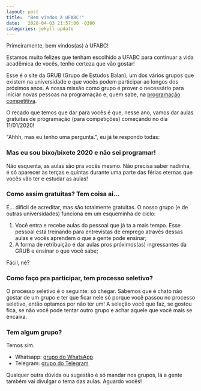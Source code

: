 ```yaml
---
layout: post
title:  "Bem vindos à UFABC!"
date:   2020-04-03 21:57:00 -0300
categories: jekyll update
---
```


Primeiramente, bem vindos(as) à UFABC! 

Estamos muito felizes que tenham escolhido a UFABC para continuar a vida acadêmica de vocês, tenho certeza que vão gostar!

Esse é o site da GRUB (Grupo de Estudos Balan), um dos vários grupos que existem na universidade e que vocês podem participar ao longos dos próximos anos. A nossa missão como grupo é prover o necessário para iniciar novas pessoas na programação e, quem sabe, na [programação competitiva](https://www.menosfios.com/o-que-e-programacao-competitiva/).

O recado que temos que dar para vocês é que, nesse ano, vamos dar aulas gratuitas de programação (para competições) começando no dia 11/01/2020! 

"Ahhh, mas eu tenho uma pergunta.", eu já te respondo todas:

### Mas eu sou bixo/bixete 2020 e não sei programar!

Não esquenta, as aulas são pra vocês mesmo. Não precisa saber nadinha, é só aparecer às terças e quintas durante uma parte das férias eternas que vocês vão ter e estudar as aulas!

### Como assim gratuitas? Tem coisa ai...

É... difícil de acreditar, mas são totalmente gratuitas. O nosso grupo (e de outras universidades) funciona em um esqueminha de ciclo: 

1. Você entra e recebe aulas do pessoal que já ta a mais tempo. Esse pessoal está treinando para entrevistas de emprego através dessas aulas e vocês aprendem o que a gente pode ensinar;
2. A forma de retribuição é dar aulas pros próximos(as) ingressantes da GRUB e ensinar o que você sabe;

Fácil, né?

### Como faço pra participar, tem processo seletivo?

O processo seletivo é o seguinte: só chegar. Sabemos que é chato não gostar de um grupo e ter que ficar nele só porque você passou no processo seletivo, então optamos por não ter um! A seleção você que faz, se gostou fica, se não você pode tentar outro grupo e achar aquele que você mais se encaixa.

### Tem algum grupo?

Temos sim.

- Whatsapp: [grupo do WhatsApp](bit.ly/grubinicianteswpp)
- Telegram: [grupo do Telegram](bit.ly/grubiniciantestel)

Qualquer outra dúvida ou sugestão é só mandar nos grupos, lá a gente também vai divulgar o tema das aulas. Aguardo vocês!